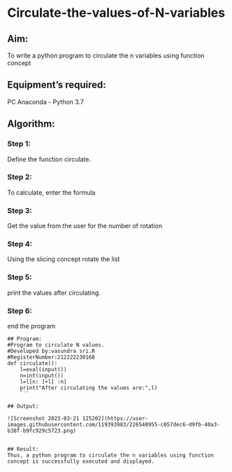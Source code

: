 # Circulate-the-values-of-N-variables
## Aim:
To write a python program to circulate the n variables using function concept
## Equipment’s required:
PC
Anaconda - Python 3.7
## Algorithm: 
### Step 1:
Define the function circulate.
### Step 2:
To calculate, enter the formula
### Step 3: 
Get the value from the user for the number of rotation
### Step 4: 
Using the slicing concept rotate the list

### Step 5:
print the values after circulating.
### Step 6: 
end the program
```
## Program:
#Program to circulate N values.
#Developed by:vasundra sri.R 
#RegisterNumber:212222230168
def circulate():
    l=eval(input())
    n=int(input())
    l=l[n: ]+l[ :n]
    print("After circulating the values are:",l)
    ```
    
## Output:

![Screenshot 2023-03-21 125202](https://user-images.githubusercontent.com/119393983/226540955-c057dec6-d9fb-40a3-b38f-b9fc929c5723.png)


## Result:
Thus, a python program to circulate the n variables using function concept is successfully executed and displayed.
